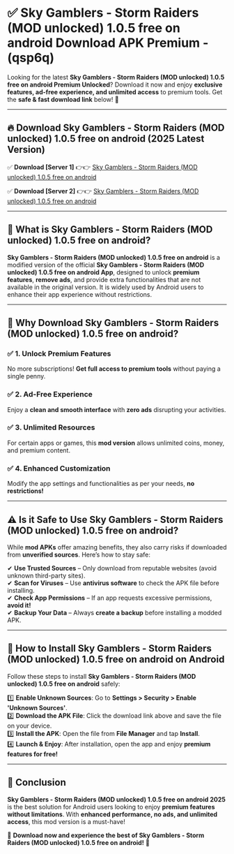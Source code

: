 
# ✅ Sky Gamblers - Storm Raiders (MOD unlocked) 1.0.5 free on android Download APK Premium -  (qsp6q) 

Looking for the latest **Sky Gamblers - Storm Raiders (MOD unlocked) 1.0.5 free on android Premium Unlocked**? Download it now and enjoy **exclusive features, ad-free experience, and unlimited access** to premium tools. Get the **safe & fast download link** below! 🚀

---

## 🔥 Download Sky Gamblers - Storm Raiders (MOD unlocked) 1.0.5 free on android (2025 Latest Version)

✅ **Download [Server 1]** 👉👉 [Sky Gamblers - Storm Raiders (MOD unlocked) 1.0.5 free on android ](https://apkcomod.com?title=Sky_Gamblers_-_Storm_Raiders_(MOD_unlocked)_1.0.5_free_on_android)  

✅ **Download [Server 2]** 👉👉 [Sky Gamblers - Storm Raiders (MOD unlocked) 1.0.5 free on android ](https://apkcomod.com?title=Sky_Gamblers_-_Storm_Raiders_(MOD_unlocked)_1.0.5_free_on_android)  


---

## 📌 What is Sky Gamblers - Storm Raiders (MOD unlocked) 1.0.5 free on android?

**Sky Gamblers - Storm Raiders (MOD unlocked) 1.0.5 free on android** is a modified version of the official **Sky Gamblers - Storm Raiders (MOD unlocked) 1.0.5 free on android App**, designed to unlock **premium features**, **remove ads**, and provide extra functionalities that are not available in the original version. It is widely used by Android users to enhance their app experience without restrictions.

---

## 🌟 Why Download Sky Gamblers - Storm Raiders (MOD unlocked) 1.0.5 free on android?

### ✅ 1. Unlock Premium Features
No more subscriptions! **Get full access to premium tools** without paying a single penny.

### ✅ 2. Ad-Free Experience
Enjoy a **clean and smooth interface** with **zero ads** disrupting your activities.

### ✅ 3. Unlimited Resources
For certain apps or games, this **mod version** allows unlimited coins, money, and premium content.

### ✅ 4. Enhanced Customization
Modify the app settings and functionalities as per your needs, **no restrictions!**

---

## ⚠️ Is it Safe to Use Sky Gamblers - Storm Raiders (MOD unlocked) 1.0.5 free on android?

While **mod APKs** offer amazing benefits, they also carry risks if downloaded from **unverified sources**. Here’s how to stay safe:

✔ **Use Trusted Sources** – Only download from reputable websites (avoid unknown third-party sites).  
✔ **Scan for Viruses** – Use **antivirus software** to check the APK file before installing.  
✔ **Check App Permissions** – If an app requests excessive permissions, **avoid it!**  
✔ **Backup Your Data** – Always **create a backup** before installing a modded APK.

---

## 📲 How to Install Sky Gamblers - Storm Raiders (MOD unlocked) 1.0.5 free on android on Android

Follow these steps to install **Sky Gamblers - Storm Raiders (MOD unlocked) 1.0.5 free on android** safely:

1️⃣ **Enable Unknown Sources**: Go to **Settings > Security > Enable 'Unknown Sources'**.  
2️⃣ **Download the APK File**: Click the download link above and save the file on your device.  
3️⃣ **Install the APK**: Open the file from **File Manager** and tap **Install**.  
4️⃣ **Launch & Enjoy**: After installation, open the app and enjoy **premium features for free!**

---

## 🚀 Conclusion

**Sky Gamblers - Storm Raiders (MOD unlocked) 1.0.5 free on android 2025** is the best solution for Android users looking to enjoy **premium features without limitations**. With **enhanced performance, no ads, and unlimited access**, this mod version is a must-have!

🔻 **Download now and experience the best of Sky Gamblers - Storm Raiders (MOD unlocked) 1.0.5 free on android!** 🔻

